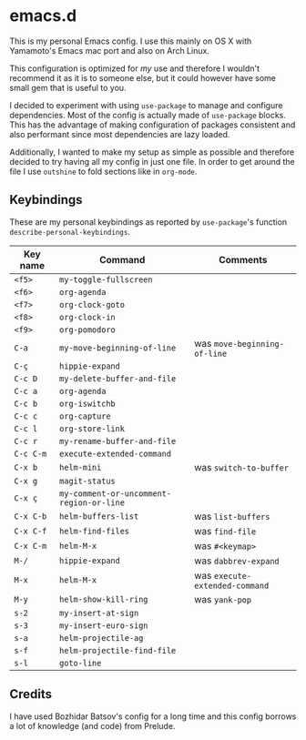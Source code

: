 # emacs.d

This is my personal Emacs config. I use this mainly on OS X with Yamamoto's Emacs mac port and also
on Arch Linux.

This configuration is optimized for *my* use and therefore I wouldn't recommend it as it is to
someone else, but it could however have some small gem that is useful to you.

I decided to experiment with using `use-package` to manage and configure dependencies. Most of the
config is actually made of `use-package` blocks. This has the advantage of making configuration of
packages consistent and also performant since most dependencies are lazy loaded.

Additionally, I wanted to make my setup as simple as possible and therefore decided to try having
all my config in just one file. In order to get around the file I use `outshine` to fold sections
like in `org-mode`.

## Keybindings

These are my personal keybindings as reported by `use-package`'s function `describe-personal-keybindings`.

Key name    | Command                                             | Comments
------------| --------------------------------------------------- | -------------------------------
`<f5>`      | `my-toggle-fullscreen`                              |
`<f6>`      | `org-agenda`                                        |
`<f7>`      | `org-clock-goto`                                    |
`<f8>`      | `org-clock-in`                                      |
`<f9>`      | `org-pomodoro`                                      |
`C-a`       | `my-move-beginning-of-line`                         | was `move-beginning-of-line`
`C-ç`       | `hippie-expand`                                     |
`C-c D`     | `my-delete-buffer-and-file`                         |
`C-c a`     | `org-agenda`                                        |
`C-c b`     | `org-iswitchb`                                      |
`C-c c`     | `org-capture`                                       |
`C-c l`     | `org-store-link`                                    |
`C-c r`     | `my-rename-buffer-and-file`                         |
`C-c C-m`   | `execute-extended-command`                          |
`C-x b`     | `helm-mini`                                         | was `switch-to-buffer`
`C-x g`     | `magit-status`                                      |
`C-x ç`     | `my-comment-or-uncomment-region-or-line`            |
`C-x C-b`   | `helm-buffers-list`                                 | was `list-buffers`
`C-x C-f`   | `helm-find-files`                                   | was `find-file`
`C-x C-m`   | `helm-M-x`                                          | was `#<keymap>`
`M-/`       | `hippie-expand`                                     | was `dabbrev-expand`
`M-x`       | `helm-M-x`                                          | was `execute-extended-command`
`M-y`       | `helm-show-kill-ring`                               | was `yank-pop`
`s-2`       | `my-insert-at-sign`                                 |
`s-3`       | `my-insert-euro-sign`                               |
`s-a`       | `helm-projectile-ag`                                |
`s-f`       | `helm-projectile-find-file`                         |
`s-l`       | `goto-line`                                         |

## Credits

I have used Bozhidar Batsov's config for a long time and this config borrows a lot of knowledge (and
code) from Prelude.
